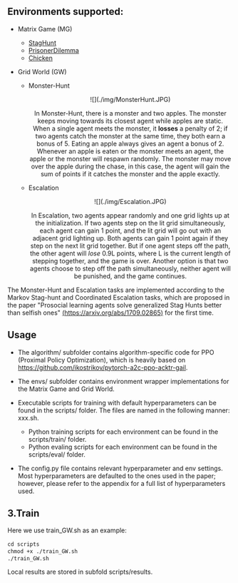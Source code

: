 ## Environments supported:

- Matrix Game (MG)

  - [StagHunt](https://en.wikipedia.org/wiki/Stag_hunt)
  - [PrisonerDilemma](https://en.wikipedia.org/wiki/Prisoner%27s_dilemma)
  - [Chicken](https://en.wikipedia.org/wiki/Chicken_(game))

- Grid World (GW)

  - Monster-Hunt

    <div align=center> ![](./img/MonsterHunt.JPG)

    In Monster-Hunt, there is a monster and two apples. The monster keeps moving towards its closest agent while apples are static. When a single agent meets the monster, it **losses** a penalty of 2; if two agents catch the monster at the same time, they both earn a bonus of 5. Eating an apple always gives an agent a bonus of 2. Whenever an apple is eaten or the monster meets an agent, the apple or the monster will respawn randomly. The monster may move over the apple during the chase, in this case, the agent will gain the sum of points if it catches the monster and the apple exactly.

  - Escalation

    <div align=center> ![](./img/Escalation.JPG)
  
    In Escalation, two agents appear randomly and one grid lights up at the initialization. If two agents step on the lit grid simultaneously, each agent can gain 1 point, and the lit grid will go out with an adjacent grid lighting up. Both agents can gain 1 point again if they step on the next lit grid together. But if one agent steps off the path, the other agent will *lose* 0.9L points, where L is the current length of stepping together, and the game is over. Another option is that two agents choose to step off the path simultaneously, neither agent will be punished, and the game continues.

The Monster-Hunt and Escalation tasks are implemented according to the Markov Stag-hunt and Coordinated Escalation tasks, which are proposed in the paper "Prosocial learning agents solve generalized Stag Hunts better than selfish ones" [(https://arxiv.org/abs/1709.02865)](https://arxiv.org/abs/1709.02865) for the first time. 

## Usage

- The algorithm/ subfolder contains algorithm-specific code for PPO (Proximal Policy Optimization), which is heavily based on https://github.com/ikostrikov/pytorch-a2c-ppo-acktr-gail.

- The envs/ subfolder contains environment wrapper implementations for the Matrix Game and Grid World.

- Executable scripts for training with default hyperparameters can be found in the scripts/ folder. The files are named in the following manner: xxx.sh. 
  - Python training scripts for each environment can be found in the scripts/train/ folder.
  - Python evaling scripts for each environment can be found in the scripts/eval/ folder.

- The config.py file contains relevant hyperparameter and env settings. Most hyperparameters are defaulted to the ones used in the paper; however, please refer to the appendix for a full list of hyperparameters used.

## 3.Train

Here we use train_GW.sh as an example:

  ```
  cd scripts
  chmod +x ./train_GW.sh
  ./train_GW.sh
  ```

Local results are stored in subfold scripts/results.